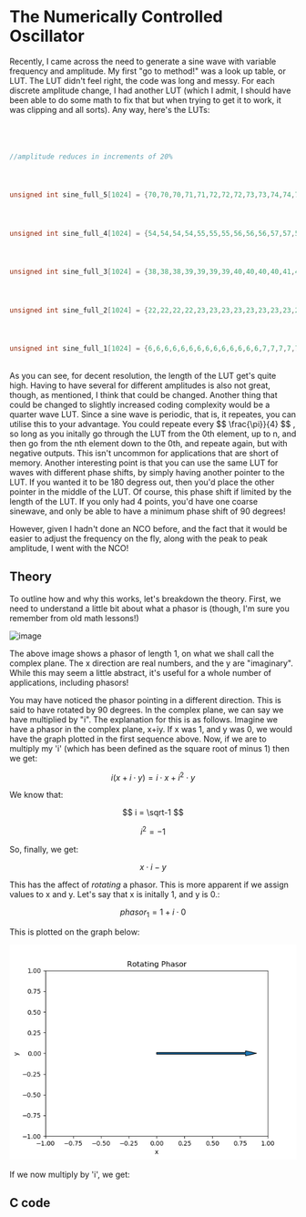 # The Numerically Controlled Oscillator



Recently, I came across the need to generate a sine wave with variable frequency and amplitude. My first "go to method!" was a look up table, or LUT. The LUT didn't feel right, the code was long and messy. For each discrete amplitude change, I had another LUT (which I admit, I should have been able to do some math to fix that but when trying to get it to work, it was clipping and all sorts). Any way, here's the LUTs:



```C



//amplitude reduces in increments of 20%



unsigned int sine_full_5[1024] = {70,70,70,71,71,72,72,72,73,73,74,74,75,75,75,76,76,77,77,78,78,78,79,79,80,80,81,81,81,82,82,83,83,83,84,84,85,85,86,86,86,87,87,88,88,88,89,89,90,90,90,91,91,92,92,93,93,93,94,94,95,95,95,96,96,96,97,97,98,98,98,99,99,100,100,100,101,101,102,102,102,103,103,103,104,104,104,105,105,106,106,106,107,107,107,108,108,108,109,109,110,110,110,111,111,111,112,112,112,113,113,113,114,114,114,115,115,115,116,116,116,116,117,117,117,118,118,118,119,119,119,120,120,120,120,121,121,121,122,122,122,122,123,123,123,123,124,124,124,125,125,125,125,126,126,126,126,127,127,127,127,128,128,128,128,128,129,129,129,129,130,130,130,130,130,131,131,131,131,131,132,132,132,132,132,133,133,133,133,133,133,134,134,134,134,134,134,134,135,135,135,135,135,135,135,136,136,136,136,136,136,136,136,137,137,137,137,137,137,137,137,137,137,138,138,138,138,138,138,138,138,138,138,138,138,138,138,139,139,139,139,139,139,139,139,139,139,139,139,139,139,139,139,139,139,139,139,139,139,139,139,139,139,139,139,139,139,139,139,139,139,139,139,139,139,139,138,138,138,138,138,138,138,138,138,138,138,138,138,138,137,137,137,137,137,137,137,137,137,137,136,136,136,136,136,136,136,136,135,135,135,135,135,135,135,134,134,134,134,134,134,134,133,133,133,133,133,133,132,132,132,132,132,131,131,131,131,131,130,130,130,130,130,129,129,129,129,128,128,128,128,128,127,127,127,127,126,126,126,126,125,125,125,125,124,124,124,123,123,123,123,122,122,122,122,121,121,121,120,120,120,120,119,119,119,118,118,118,117,117,117,116,116,116,116,115,115,115,114,114,114,113,113,113,112,112,112,111,111,111,110,110,110,109,109,108,108,108,107,107,107,106,106,106,105,105,104,104,104,103,103,103,102,102,102,101,101,100,100,100,99,99,98,98,98,97,97,96,96,96,95,95,95,94,94,93,93,93,92,92,91,91,90,90,90,89,89,88,88,88,87,87,86,86,86,85,85,84,84,83,83,83,82,82,81,81,81,80,80,79,79,78,78,78,77,77,76,76,75,75,75,74,74,73,73,72,72,72,71,71,70,70,70,69,69,68,68,67,67,67,66,66,65,65,64,64,64,63,63,62,62,61,61,61,60,60,59,59,58,58,58,57,57,56,56,56,55,55,54,54,53,53,53,52,52,51,51,51,50,50,49,49,49,48,48,47,47,46,46,46,45,45,44,44,44,43,43,43,42,42,41,41,41,40,40,39,39,39,38,38,37,37,37,36,36,36,35,35,35,34,34,33,33,33,32,32,32,31,31,31,30,30,29,29,29,28,28,28,27,27,27,26,26,26,25,25,25,24,24,24,23,23,23,23,22,22,22,21,21,21,20,20,20,19,19,19,19,18,18,18,17,17,17,17,16,16,16,16,15,15,15,14,14,14,14,13,13,13,13,12,12,12,12,11,11,11,11,11,10,10,10,10,9,9,9,9,9,8,8,8,8,8,7,7,7,7,7,6,6,6,6,6,6,5,5,5,5,5,5,5,4,4,4,4,4,4,4,3,3,3,3,3,3,3,3,2,2,2,2,2,2,2,2,2,2,1,1,1,1,1,1,1,1,1,1,1,1,1,1,0,0,0,0,0,0,0,0,0,0,0,0,0,0,0,0,0,0,0,0,0,0,0,0,0,0,0,0,0,0,0,0,0,0,0,0,0,0,0,1,1,1,1,1,1,1,1,1,1,1,1,1,1,2,2,2,2,2,2,2,2,2,2,3,3,3,3,3,3,3,3,4,4,4,4,4,4,4,5,5,5,5,5,5,5,6,6,6,6,6,6,7,7,7,7,7,8,8,8,8,8,9,9,9,9,9,10,10,10,10,11,11,11,11,11,12,12,12,12,13,13,13,13,14,14,14,14,15,15,15,16,16,16,16,17,17,17,17,18,18,18,19,19,19,19,20,20,20,21,21,21,22,22,22,23,23,23,23,24,24,24,25,25,25,26,26,26,27,27,27,28,28,28,29,29,29,30,30,31,31,31,32,32,32,33,33,33,34,34,35,35,35,36,36,36,37,37,37,38,38,39,39,39,40,40,41,41,41,42,42,43,43,43,44,44,44,45,45,46,46,46,47,47,48,48,49,49,49,50,50,51,51,51,52,52,53,53,53,54,54,55,55,56,56,56,57,57,58,58,58,59,59,60,60,61,61,61,62,62,63,63,64,64,64,65,65,66,66,67,67,67,68,68,69,69};



unsigned int sine_full_4[1024] = {54,54,54,54,55,55,55,56,56,56,57,57,57,58,58,58,59,59,59,60,60,60,61,61,61,62,62,62,63,63,63,64,64,64,65,65,65,66,66,66,66,67,67,67,68,68,68,69,69,69,70,70,70,71,71,71,72,72,72,72,73,73,73,74,74,74,75,75,75,75,76,76,76,77,77,77,78,78,78,78,79,79,79,80,80,80,80,81,81,81,82,82,82,82,83,83,83,83,84,84,84,85,85,85,85,86,86,86,86,87,87,87,87,88,88,88,88,89,89,89,89,90,90,90,90,91,91,91,91,92,92,92,92,92,93,93,93,93,94,94,94,94,94,95,95,95,95,95,96,96,96,96,96,97,97,97,97,97,98,98,98,98,98,99,99,99,99,99,99,100,100,100,100,100,100,101,101,101,101,101,101,101,102,102,102,102,102,102,102,103,103,103,103,103,103,103,103,104,104,104,104,104,104,104,104,104,105,105,105,105,105,105,105,105,105,105,105,105,106,106,106,106,106,106,106,106,106,106,106,106,106,106,106,106,107,107,107,107,107,107,107,107,107,107,107,107,107,107,107,107,107,107,107,107,107,107,107,107,107,107,107,107,107,107,107,107,107,107,107,107,107,107,107,107,107,107,107,107,107,106,106,106,106,106,106,106,106,106,106,106,106,106,106,106,106,105,105,105,105,105,105,105,105,105,105,105,105,104,104,104,104,104,104,104,104,104,103,103,103,103,103,103,103,103,102,102,102,102,102,102,102,101,101,101,101,101,101,101,100,100,100,100,100,100,99,99,99,99,99,99,98,98,98,98,98,97,97,97,97,97,96,96,96,96,96,95,95,95,95,95,94,94,94,94,94,93,93,93,93,92,92,92,92,92,91,91,91,91,90,90,90,90,89,89,89,89,88,88,88,88,87,87,87,87,86,86,86,86,85,85,85,85,84,84,84,83,83,83,83,82,82,82,82,81,81,81,80,80,80,80,79,79,79,78,78,78,78,77,77,77,76,76,76,75,75,75,75,74,74,74,73,73,73,72,72,72,72,71,71,71,70,70,70,69,69,69,68,68,68,67,67,67,66,66,66,66,65,65,65,64,64,64,63,63,63,62,62,62,61,61,61,60,60,60,59,59,59,58,58,58,57,57,57,56,56,56,55,55,55,54,54,54,54,53,53,53,52,52,52,51,51,51,50,50,50,49,49,49,48,48,48,47,47,47,46,46,46,45,45,45,44,44,44,43,43,43,42,42,42,41,41,41,41,40,40,40,39,39,39,38,38,38,37,37,37,36,36,36,35,35,35,35,34,34,34,33,33,33,32,32,32,32,31,31,31,30,30,30,29,29,29,29,28,28,28,27,27,27,27,26,26,26,25,25,25,25,24,24,24,24,23,23,23,22,22,22,22,21,21,21,21,20,20,20,20,19,19,19,19,18,18,18,18,17,17,17,17,16,16,16,16,15,15,15,15,15,14,14,14,14,13,13,13,13,13,12,12,12,12,12,11,11,11,11,11,10,10,10,10,10,9,9,9,9,9,8,8,8,8,8,8,7,7,7,7,7,7,6,6,6,6,6,6,6,5,5,5,5,5,5,5,4,4,4,4,4,4,4,4,3,3,3,3,3,3,3,3,3,2,2,2,2,2,2,2,2,2,2,2,2,1,1,1,1,1,1,1,1,1,1,1,1,1,1,1,1,0,0,0,0,0,0,0,0,0,0,0,0,0,0,0,0,0,0,0,0,0,0,0,0,0,0,0,0,0,0,0,0,0,0,0,0,0,0,0,0,0,0,0,0,0,1,1,1,1,1,1,1,1,1,1,1,1,1,1,1,1,2,2,2,2,2,2,2,2,2,2,2,2,3,3,3,3,3,3,3,3,3,4,4,4,4,4,4,4,4,5,5,5,5,5,5,5,6,6,6,6,6,6,6,7,7,7,7,7,7,8,8,8,8,8,8,9,9,9,9,9,10,10,10,10,10,11,11,11,11,11,12,12,12,12,12,13,13,13,13,13,14,14,14,14,15,15,15,15,15,16,16,16,16,17,17,17,17,18,18,18,18,19,19,19,19,20,20,20,20,21,21,21,21,22,22,22,22,23,23,23,24,24,24,24,25,25,25,25,26,26,26,27,27,27,27,28,28,28,29,29,29,29,30,30,30,31,31,31,32,32,32,32,33,33,33,34,34,34,35,35,35,35,36,36,36,37,37,37,38,38,38,39,39,39,40,40,40,41,41,41,41,42,42,42,43,43,43,44,44,44,45,45,45,46,46,46,47,47,47,48,48,48,49,49,49,50,50,50,51,51,51,52,52,52,53,53,53};



unsigned int sine_full_3[1024] = {38,38,38,39,39,39,39,40,40,40,40,41,41,41,41,41,42,42,42,42,43,43,43,43,44,44,44,44,44,45,45,45,45,46,46,46,46,47,47,47,47,47,48,48,48,48,49,49,49,49,49,50,50,50,50,51,51,51,51,51,52,52,52,52,53,53,53,53,53,54,54,54,54,54,55,55,55,55,56,56,56,56,56,57,57,57,57,57,58,58,58,58,58,59,59,59,59,59,59,60,60,60,60,60,61,61,61,61,61,62,62,62,62,62,62,63,63,63,63,63,64,64,64,64,64,64,65,65,65,65,65,65,66,66,66,66,66,66,66,67,67,67,67,67,67,68,68,68,68,68,68,68,69,69,69,69,69,69,69,69,70,70,70,70,70,70,70,70,71,71,71,71,71,71,71,71,72,72,72,72,72,72,72,72,72,72,73,73,73,73,73,73,73,73,73,73,73,74,74,74,74,74,74,74,74,74,74,74,74,74,74,75,75,75,75,75,75,75,75,75,75,75,75,75,75,75,75,75,75,75,76,76,76,76,76,76,76,76,76,76,76,76,76,76,76,76,76,76,76,76,76,76,76,76,76,76,76,76,76,76,76,76,76,76,76,76,76,76,76,76,76,76,76,76,76,76,76,76,76,76,76,76,76,75,75,75,75,75,75,75,75,75,75,75,75,75,75,75,75,75,75,75,74,74,74,74,74,74,74,74,74,74,74,74,74,74,73,73,73,73,73,73,73,73,73,73,73,72,72,72,72,72,72,72,72,72,72,71,71,71,71,71,71,71,71,70,70,70,70,70,70,70,70,69,69,69,69,69,69,69,69,68,68,68,68,68,68,68,67,67,67,67,67,67,66,66,66,66,66,66,66,65,65,65,65,65,65,64,64,64,64,64,64,63,63,63,63,63,62,62,62,62,62,62,61,61,61,61,61,60,60,60,60,60,59,59,59,59,59,59,58,58,58,58,58,57,57,57,57,57,56,56,56,56,56,55,55,55,55,54,54,54,54,54,53,53,53,53,53,52,52,52,52,51,51,51,51,51,50,50,50,50,49,49,49,49,49,48,48,48,48,47,47,47,47,47,46,46,46,46,45,45,45,45,44,44,44,44,44,43,43,43,43,42,42,42,42,41,41,41,41,41,40,40,40,40,39,39,39,39,38,38,38,38,38,37,37,37,37,36,36,36,36,35,35,35,35,35,34,34,34,34,33,33,33,33,32,32,32,32,32,31,31,31,31,30,30,30,30,29,29,29,29,29,28,28,28,28,27,27,27,27,27,26,26,26,26,25,25,25,25,25,24,24,24,24,23,23,23,23,23,22,22,22,22,22,21,21,21,21,20,20,20,20,20,19,19,19,19,19,18,18,18,18,18,17,17,17,17,17,17,16,16,16,16,16,15,15,15,15,15,14,14,14,14,14,14,13,13,13,13,13,12,12,12,12,12,12,11,11,11,11,11,11,10,10,10,10,10,10,10,9,9,9,9,9,9,8,8,8,8,8,8,8,7,7,7,7,7,7,7,7,6,6,6,6,6,6,6,6,5,5,5,5,5,5,5,5,4,4,4,4,4,4,4,4,4,4,3,3,3,3,3,3,3,3,3,3,3,2,2,2,2,2,2,2,2,2,2,2,2,2,2,1,1,1,1,1,1,1,1,1,1,1,1,1,1,1,1,1,1,1,0,0,0,0,0,0,0,0,0,0,0,0,0,0,0,0,0,0,0,0,0,0,0,0,0,0,0,0,0,0,0,0,0,0,0,0,0,0,0,0,0,0,0,0,0,0,0,0,0,0,0,0,0,1,1,1,1,1,1,1,1,1,1,1,1,1,1,1,1,1,1,1,2,2,2,2,2,2,2,2,2,2,2,2,2,2,3,3,3,3,3,3,3,3,3,3,3,4,4,4,4,4,4,4,4,4,4,5,5,5,5,5,5,5,5,6,6,6,6,6,6,6,6,7,7,7,7,7,7,7,7,8,8,8,8,8,8,8,9,9,9,9,9,9,10,10,10,10,10,10,10,11,11,11,11,11,11,12,12,12,12,12,12,13,13,13,13,13,14,14,14,14,14,14,15,15,15,15,15,16,16,16,16,16,17,17,17,17,17,17,18,18,18,18,18,19,19,19,19,19,20,20,20,20,20,21,21,21,21,22,22,22,22,22,23,23,23,23,23,24,24,24,24,25,25,25,25,25,26,26,26,26,27,27,27,27,27,28,28,28,28,29,29,29,29,29,30,30,30,30,31,31,31,31,32,32,32,32,32,33,33,33,33,34,34,34,34,35,35,35,35,35,36,36,36,36,37,37,37,37,38,38};



unsigned int sine_full_2[1024] = {22,22,22,22,23,23,23,23,23,23,23,23,24,24,24,24,24,24,24,25,25,25,25,25,25,25,25,26,26,26,26,26,26,26,27,27,27,27,27,27,27,27,28,28,28,28,28,28,28,29,29,29,29,29,29,29,29,30,30,30,30,30,30,30,30,31,31,31,31,31,31,31,31,32,32,32,32,32,32,32,32,32,33,33,33,33,33,33,33,33,34,34,34,34,34,34,34,34,34,35,35,35,35,35,35,35,35,35,36,36,36,36,36,36,36,36,36,36,37,37,37,37,37,37,37,37,37,37,38,38,38,38,38,38,38,38,38,38,38,39,39,39,39,39,39,39,39,39,39,39,40,40,40,40,40,40,40,40,40,40,40,40,40,41,41,41,41,41,41,41,41,41,41,41,41,41,41,41,42,42,42,42,42,42,42,42,42,42,42,42,42,42,42,42,42,42,43,43,43,43,43,43,43,43,43,43,43,43,43,43,43,43,43,43,43,43,43,43,43,43,43,43,44,44,44,44,44,44,44,44,44,44,44,44,44,44,44,44,44,44,44,44,44,44,44,44,44,44,44,44,44,44,44,44,44,44,44,44,44,44,44,44,44,44,44,44,44,44,44,44,44,44,44,44,44,44,44,44,44,44,44,44,44,44,44,44,44,44,44,44,44,43,43,43,43,43,43,43,43,43,43,43,43,43,43,43,43,43,43,43,43,43,43,43,43,43,43,42,42,42,42,42,42,42,42,42,42,42,42,42,42,42,42,42,42,41,41,41,41,41,41,41,41,41,41,41,41,41,41,41,40,40,40,40,40,40,40,40,40,40,40,40,40,39,39,39,39,39,39,39,39,39,39,39,38,38,38,38,38,38,38,38,38,38,38,37,37,37,37,37,37,37,37,37,37,36,36,36,36,36,36,36,36,36,36,35,35,35,35,35,35,35,35,35,34,34,34,34,34,34,34,34,34,33,33,33,33,33,33,33,33,32,32,32,32,32,32,32,32,32,31,31,31,31,31,31,31,31,30,30,30,30,30,30,30,30,29,29,29,29,29,29,29,29,28,28,28,28,28,28,28,27,27,27,27,27,27,27,27,26,26,26,26,26,26,26,25,25,25,25,25,25,25,25,24,24,24,24,24,24,24,23,23,23,23,23,23,23,23,22,22,22,22,22,22,22,21,21,21,21,21,21,21,21,20,20,20,20,20,20,20,19,19,19,19,19,19,19,19,18,18,18,18,18,18,18,17,17,17,17,17,17,17,17,16,16,16,16,16,16,16,15,15,15,15,15,15,15,15,14,14,14,14,14,14,14,14,13,13,13,13,13,13,13,13,12,12,12,12,12,12,12,12,12,11,11,11,11,11,11,11,11,10,10,10,10,10,10,10,10,10,9,9,9,9,9,9,9,9,9,8,8,8,8,8,8,8,8,8,8,7,7,7,7,7,7,7,7,7,7,6,6,6,6,6,6,6,6,6,6,6,5,5,5,5,5,5,5,5,5,5,5,4,4,4,4,4,4,4,4,4,4,4,4,4,3,3,3,3,3,3,3,3,3,3,3,3,3,3,3,2,2,2,2,2,2,2,2,2,2,2,2,2,2,2,2,2,2,1,1,1,1,1,1,1,1,1,1,1,1,1,1,1,1,1,1,1,1,1,1,1,1,1,1,0,0,0,0,0,0,0,0,0,0,0,0,0,0,0,0,0,0,0,0,0,0,0,0,0,0,0,0,0,0,0,0,0,0,0,0,0,0,0,0,0,0,0,0,0,0,0,0,0,0,0,0,0,0,0,0,0,0,0,0,0,0,0,0,0,0,0,0,0,1,1,1,1,1,1,1,1,1,1,1,1,1,1,1,1,1,1,1,1,1,1,1,1,1,1,2,2,2,2,2,2,2,2,2,2,2,2,2,2,2,2,2,2,3,3,3,3,3,3,3,3,3,3,3,3,3,3,3,4,4,4,4,4,4,4,4,4,4,4,4,4,5,5,5,5,5,5,5,5,5,5,5,6,6,6,6,6,6,6,6,6,6,6,7,7,7,7,7,7,7,7,7,7,8,8,8,8,8,8,8,8,8,8,9,9,9,9,9,9,9,9,9,10,10,10,10,10,10,10,10,10,11,11,11,11,11,11,11,11,12,12,12,12,12,12,12,12,12,13,13,13,13,13,13,13,13,14,14,14,14,14,14,14,14,15,15,15,15,15,15,15,15,16,16,16,16,16,16,16,17,17,17,17,17,17,17,17,18,18,18,18,18,18,18,19,19,19,19,19,19,19,19,20,20,20,20,20,20,20,21,21,21,21,21,21,21,21,22,22,22};



unsigned int sine_full_1[1024] = {6,6,6,6,6,6,6,6,6,6,6,6,6,6,7,7,7,7,7,7,7,7,7,7,7,7,7,7,7,7,7,7,7,7,7,7,7,7,7,7,7,7,8,8,8,8,8,8,8,8,8,8,8,8,8,8,8,8,8,8,8,8,8,8,8,8,8,8,8,8,8,9,9,9,9,9,9,9,9,9,9,9,9,9,9,9,9,9,9,9,9,9,9,9,9,9,9,9,9,9,9,9,10,10,10,10,10,10,10,10,10,10,10,10,10,10,10,10,10,10,10,10,10,10,10,10,10,10,10,10,10,10,10,10,10,10,10,10,10,11,11,11,11,11,11,11,11,11,11,11,11,11,11,11,11,11,11,11,11,11,11,11,11,11,11,11,11,11,11,11,11,11,11,11,11,11,11,11,11,11,11,11,11,11,11,11,11,11,11,12,12,12,12,12,12,12,12,12,12,12,12,12,12,12,12,12,12,12,12,12,12,12,12,12,12,12,12,12,12,12,12,12,12,12,12,12,12,12,12,12,12,12,12,12,12,12,12,12,12,12,12,12,12,12,12,12,12,12,12,12,12,12,12,12,12,12,12,12,12,12,12,12,12,12,12,12,12,12,12,12,12,12,12,12,12,12,12,12,12,12,12,12,12,12,12,12,12,12,12,12,12,12,12,12,12,12,12,12,12,12,12,12,12,12,12,12,12,12,12,12,12,12,12,12,12,12,12,12,12,12,12,12,12,12,11,11,11,11,11,11,11,11,11,11,11,11,11,11,11,11,11,11,11,11,11,11,11,11,11,11,11,11,11,11,11,11,11,11,11,11,11,11,11,11,11,11,11,11,11,11,11,11,11,11,10,10,10,10,10,10,10,10,10,10,10,10,10,10,10,10,10,10,10,10,10,10,10,10,10,10,10,10,10,10,10,10,10,10,10,10,10,9,9,9,9,9,9,9,9,9,9,9,9,9,9,9,9,9,9,9,9,9,9,9,9,9,9,9,9,9,9,9,8,8,8,8,8,8,8,8,8,8,8,8,8,8,8,8,8,8,8,8,8,8,8,8,8,8,8,8,8,7,7,7,7,7,7,7,7,7,7,7,7,7,7,7,7,7,7,7,7,7,7,7,7,7,7,7,7,6,6,6,6,6,6,6,6,6,6,6,6,6,6,6,6,6,6,6,6,6,6,6,6,6,6,6,5,5,5,5,5,5,5,5,5,5,5,5,5,5,5,5,5,5,5,5,5,5,5,5,5,5,5,5,4,4,4,4,4,4,4,4,4,4,4,4,4,4,4,4,4,4,4,4,4,4,4,4,4,4,4,4,4,3,3,3,3,3,3,3,3,3,3,3,3,3,3,3,3,3,3,3,3,3,3,3,3,3,3,3,3,3,3,3,2,2,2,2,2,2,2,2,2,2,2,2,2,2,2,2,2,2,2,2,2,2,2,2,2,2,2,2,2,2,2,2,2,2,2,2,2,1,1,1,1,1,1,1,1,1,1,1,1,1,1,1,1,1,1,1,1,1,1,1,1,1,1,1,1,1,1,1,1,1,1,1,1,1,1,1,1,1,1,1,1,1,1,1,1,1,1,0,0,0,0,0,0,0,0,0,0,0,0,0,0,0,0,0,0,0,0,0,0,0,0,0,0,0,0,0,0,0,0,0,0,0,0,0,0,0,0,0,0,0,0,0,0,0,0,0,0,0,0,0,0,0,0,0,0,0,0,0,0,0,0,0,0,0,0,0,0,0,0,0,0,0,0,0,0,0,0,0,0,0,0,0,0,0,0,0,0,0,0,0,0,0,0,0,0,0,0,0,0,0,0,0,0,0,0,0,0,0,0,0,0,0,0,0,0,0,0,0,0,0,0,0,0,0,0,0,0,0,0,0,0,0,1,1,1,1,1,1,1,1,1,1,1,1,1,1,1,1,1,1,1,1,1,1,1,1,1,1,1,1,1,1,1,1,1,1,1,1,1,1,1,1,1,1,1,1,1,1,1,1,1,1,2,2,2,2,2,2,2,2,2,2,2,2,2,2,2,2,2,2,2,2,2,2,2,2,2,2,2,2,2,2,2,2,2,2,2,2,2,3,3,3,3,3,3,3,3,3,3,3,3,3,3,3,3,3,3,3,3,3,3,3,3,3,3,3,3,3,3,3,4,4,4,4,4,4,4,4,4,4,4,4,4,4,4,4,4,4,4,4,4,4,4,4,4,4,4,4,4,5,5,5,5,5,5,5,5,5,5,5,5,5,5,5,5,5,5,5,5,5,5,5,5,5,5,5,5,6,6,6,6,6,6,6,6,6,6,6,6,6};



```



As you can see, for decent resolution, the length of the LUT get's quite high. Having to have several for different amplitudes is also not great, though, as mentioned, I think that could be changed. Another thing that could be changed to slightly increased coding complexity would be a quarter wave LUT. Since a sine wave is periodic, that is, it repeates, you can utilise this to your advantage. You could repeate every $$ \frac{\pi}}{4} $$ , so long as you initally go through the LUT from the 0th element, up to n, and then go from the nth element down to the 0th, and repeate again, but with negative outputs. This isn't uncommon for applications that are short of memory. Another interesting point is that you can use the same LUT for waves with different phase shifts, by simply having another pointer to the LUT. If you wanted it to be 180 degress out, then you'd place the other pointer in the middle of the LUT. Of course, this phase shift if limited by the length of the LUT. If you only had 4 points, you'd have one coarse sinewave, and only be able to have a minimum phase shift of 90 degrees!



However, given I hadn't done an NCO before, and the fact that it would be easier to adjust the frequency on the fly, along with the peak to peak amplitude, I went with the NCO!



## Theory



To outline how and why this works, let's breakdown the theory. First, we need to understand a little bit about what a phasor is (though, I'm sure you remember from old math lessons!)



![image](https://user-images.githubusercontent.com/58208872/185100570-939f1f9f-1f90-47bf-a2f4-2cfbf1e0fdc3.png)



The above image shows a phasor of length 1, on what we shall call the complex plane. The x direction are real numbers, and the y are "imaginary". While this may seem a little abstract, it's useful for a whole number of applications, including phasors!



You may have noticed the phasor pointing in a different direction. This is said to have rotated by 90 degrees. In the complex plane, we can say we have multiplied by "i". The explanation for this is as follows. Imagine we have a phasor in the complex plane, x+iy. If x was 1, and y was 0, we would have the graph plotted in the first sequence above. Now, if we are to multiply my 'i' (which has been defined as the square root of minus 1) then we get:



$$ i(x + i \cdot y ) = i \cdot x + i^2 \cdot y $$



We know that:



$$ i = \sqrt-1 $$



$$ i^2 = -1 $$



So, finally, we get:



$$ x \cdot i - y$$



This has the affect of _rotating_ a phasor. This is more apparent if we assign values to x and y. Let's say that x is initally 1, and y is 0.:



$$ phasor_1 = 1 + i \cdot 0 $$



This is plotted on the graph below:



![Plotted with graphPlotter!](/programming/python/images/bd82ba5a23c011ed80eac821587c6744.png)


If we now multiply by 'i', we get:







## C code



